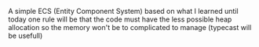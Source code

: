 A simple ECS (Entity Component System) based on what I learned until today
one rule will be that the code must have the less possible heap allocation
so the memory won't be to complicated to manage (typecast will be usefull)